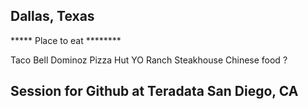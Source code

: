 ## Dallas, Texas

***** Place to eat ********

Taco Bell
Dominoz
Pizza Hut
YO Ranch Steakhouse
Chinese food ?





## Session for Github at Teradata San Diego, CA

